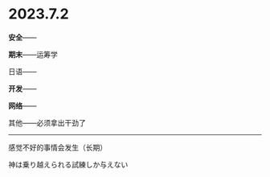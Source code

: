 # 2023.7.2

**安全**——

**期末**——运筹学

日语——

**开发**——

**网络**——

其他——必须拿出干劲了

------

感觉不好的事情会发生（长期）

神は乗り越えられる試練しか与えない

